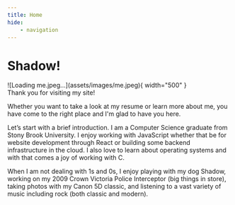 ```yaml
---
title: Home
hide:
    - navigation
---
```


<div markdown="span">
<h1 id="header">Shadow!</h1>
</div>

<div markdown>
<div markdown="span" id="left-index">
    ![Loading me.jpeg...](assets/images/me.jpeg){ width="500" }
</div>
<div markdown>
Thank you for visiting my site!

Whether you want to take a look at my resume or learn more about me, you have come to the right place and I'm glad to have you here.

Let’s start with a brief introduction.  I am a Computer Science graduate from Stony Brook University.  I enjoy working with JavaScript whether that be for website development through React or building some backend infrastructure in the cloud.  I also love to learn about operating systems and with that comes a joy of working with C.

When I am not dealing with 1s and 0s, I enjoy playing with my dog Shadow, working on my 2009 Crown Victoria Police Interceptor (big things in store), taking photos with my Canon 5D classic, and listening to a vast variety of music including rock (both classic and modern).

</div>
</div>




